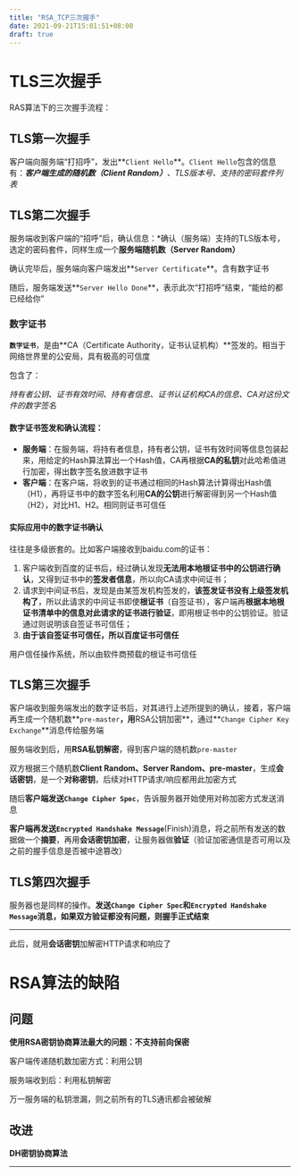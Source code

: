 ```yaml
---
title: "RSA_TCP三次握手"
date: 2021-09-21T15:01:51+08:00
draft: true
---
```


# TLS三次握手

RAS算法下的三次握手流程：

## TLS第一次握手

客户端向服务端“打招呼”，发出**`Client Hello`**。`Client Hello`包含的信息有：***客户端生成的随机数（Client Random）****、TLS版本号、支持的密码套件列表*

## TLS第二次握手

服务端收到客户端的“招呼”后，确认信息：*确认（服务端）支持的TLS版本号，选定的密码套件，同样生成一个**服务端随机数（Server Random）** 

确认完毕后，服务端向客户端发出**`Server Certificate`**。含有数字证书

随后，服务端发送**`Server Hello Done`**，表示此次“打招呼”结束，“能给的都已经给你”

### 数字证书

**`数字证书`**，是由**CA（Certificate Authority，证书认证机构）**签发的。相当于网络世界里的公安局，具有极高的可信度

包含了：

*持有者公钥、证书有效时间、持有者信息、证书认证机构CA的信息、CA对这份文件的数字签名*

#### 数字证书签发和确认流程：

* **服务端**：在服务端，将持有者信息，持有者公钥，证书有效时间等信息包装起来，用给定的Hash算法算出一个Hash值，CA再根据**CA的私钥**对此哈希值进行加密，得出数字签名放进数字证书
* **客户端**：在客户端，将收到的证书通过相同的Hash算法计算得出Hash值（H1），再将证书中的数字签名利用**CA的公钥**进行解密得到另一个Hash值（H2），对比H1、H2。相同则证书可信任

#### 实际应用中的数字证书确认

往往是多级嵌套的。比如客户端接收到baidu.com的证书：

1. 客户端收到百度的证书后，经过确认发现**无法用本地根证书中的公钥进行确认**，又得到证书中的**签发者信息**，所以向CA请求中间证书；
2. 请求到中间证书后，发现是由某签发机构签发的，**该签发证书没有上级签发机构了**，所以此请求的中间证书即使**根证书**（自签证书），客户端再**根据本地根证书清单中的信息对此请求的证书进行验证**，即用根证书中的公钥验证。验证通过则说明该自签证书可信任；
3. **由于该自签证书可信任，所以百度证书可信任**

用户信任操作系统，所以由软件商预载的根证书可信任

## TLS第三次握手

客户端收到服务端发出的数字证书后，对其进行上述所提到的确认，接着，客户端再生成一个随机数**`pre-master`**，用**RSA公钥加密**，通过**`Change Cipher Key Exchange`**消息传给服务端

服务端收到后，用**RSA私钥解密**，得到客户端的随机数`pre-master`



双方根据三个随机数**Client Random、Server Random、pre-master**，生成**会话密钥**，是一个**对称密钥**，后续对HTTP请求/响应都用此加密方式

随后**客户端发送`Change Cipher Spec`**，告诉服务器开始使用对称加密方式发送消息

**客户端再发送`Encrypted Handshake Message`**(Finish)消息，将之前所有发送的数据做一个**摘要**，再用**会话密钥加密**，让服务器做**验证**（验证加密通信是否可用以及之前的握手信息是否被中途篡改）

## TLS第四次握手

服务器也是同样的操作。**发送`Change Cipher Spec`和`Encrypted Handshake Message`消息，如果双方验证都没有问题，则握手正式结束**

---

此后，就用**会话密钥**加解密HTTP请求和响应了

# RSA算法的缺陷

## 问题

**使用RSA密钥协商算法最大的问题：不支持前向保密**

客户端传递随机数加密方式：利用公钥

服务端收到后：利用私钥解密

万一服务端的私钥泄漏，则之前所有的TLS通讯都会被破解

## 改进

**DH密钥协商算法**

---



